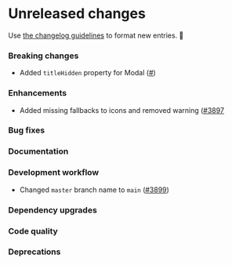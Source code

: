 # Unreleased changes

Use [the changelog guidelines](https://git.io/polaris-changelog-guidelines) to format new entries. 💜

### Breaking changes

- Added `titleHidden` property for Modal ([#](https://github.com/Shopify/polaris-react/pull/))

### Enhancements

- Added missing fallbacks to icons and removed warning ([#3897](https://github.com/Shopify/polaris-react/pull/3897)

### Bug fixes

### Documentation

### Development workflow

- Changed `master` branch name to `main` ([#3899](https://github.com/Shopify/polaris-react/pull/3899))

### Dependency upgrades

### Code quality

### Deprecations
